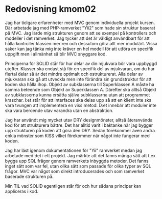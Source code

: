 ---
---
Redovisning kmom02
=========================

Jag har tidigare erfarenheter med MVC genom individuella projekt kursen.
Där arbetade jag med PHP-ramverket "Yii2" som hade sin struktur baserat på MVC.
Jag lärde mig strukturen genom att se exempel på kontrollers och modeller i det ramverket.
Jag tycker att det är väldigt användbart för att hålla kontroller klassen mer ren och dessutom göra allt mer modulärt.
Vissa saker kan jag tänka mig inte kräver en hel modell för att utföra en specifik uppgift men i allmänhet så blir MVC snyggare kod.

Principerna för SOLID står för hur delar av din mjukvara bör vara uppbyggd utefter.
Klasser ska endast stå för en specifik del av mjukvaran, om du har flertal delar så är det mindre optimalt och ostrukturerat.
Alla delar av mjukvaran ska gå att utveckla men inte förändra sin grundstruktur för att koden ska hålla ihop.
Objekt av subklasserna till Superklassen A måste ha samma beteende som Objekt av Superklassen A.
Därefter ska alltså Objekt av subklasserna kunna ersätta själva subklassarna utan att programmet kraschar.
I:et står för att interfaces ska delas upp så att en klient inte ska vara tvungen att implementera en viss metod.
D:et innebär att moduler inte ska vara beroende utav varandra utan en abstraktion.

Jag har användt mig mycket utav DRY designmönster, alltså återanvända kod för att strukturera bättre.
Det har alltid varit i baktanke när jag bygger upp strukturen på koden att göra den DRY.
Sedan förekommer även andra enkla mönster som KISS vilket förekommer när något inte fungerar med koden.

Jag har läst igenom dokumentationen för "Yii" ramverket medan jag arbetade med det i ett projekt.
Jag märkte att det fanns många sätt att t.ex bygga upp SQL frågor genom ramverkets inbyggda metoder.
Det fanns inget sätt som var fel, utan olika sätt som passade för olika typer av SQL frågor.
MVC var något som direkt introducerades och som ramverket baserade strukturen på.

Min TIL vad SOLID egentligen står för och hur sådana principer kan appliceras i kod.
